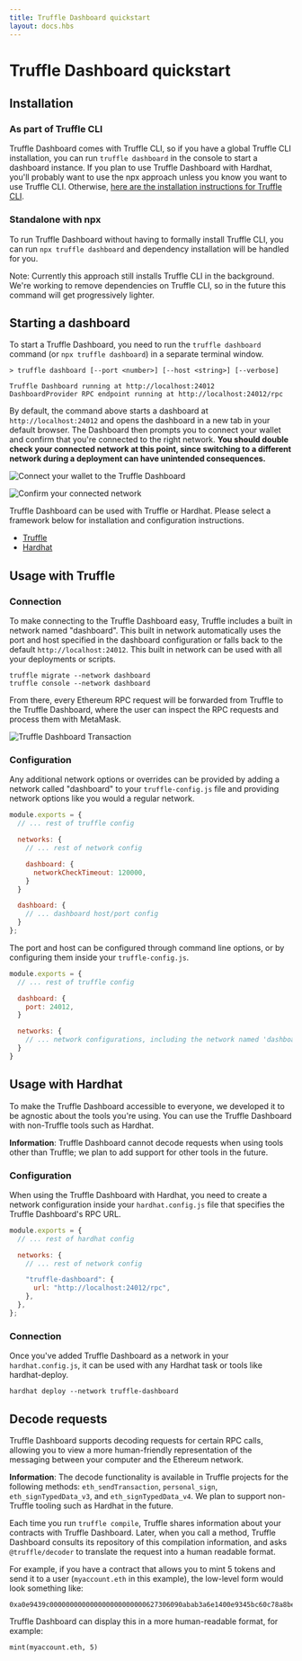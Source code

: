 ```yaml
---
title: Truffle Dashboard quickstart
layout: docs.hbs
---
```


# Truffle Dashboard quickstart

## Installation

### As part of Truffle CLI

Truffle Dashboard comes with Truffle CLI, so if you have a global Truffle CLI installation, you can run `truffle dashboard` in the console to start a dashboard instance. If you plan to use Truffle Dashboard with Hardhat, you'll probably want to use the npx approach unless you know you want to use Truffle CLI. Otherwise, [here are the installation instructions for Truffle CLI](/docs/truffle/how-to/install/).

### Standalone with npx

To run Truffle Dashboard without having to formally install Truffle CLI, you can run `npx truffle dashboard` and dependency installation will be handled for you.

Note: Currently this approach still installs Truffle CLI in the background. We're working to remove dependencies on Truffle CLI, so in the future this command will get progressively lighter.

## Starting a dashboard

To start a Truffle Dashboard, you need to run the `truffle dashboard` command (or `npx truffle dashboard`) in a separate terminal window.

```
> truffle dashboard [--port <number>] [--host <string>] [--verbose]

Truffle Dashboard running at http://localhost:24012
DashboardProvider RPC endpoint running at http://localhost:24012/rpc
```

By default, the command above starts a dashboard at `http://localhost:24012` and opens the dashboard in a new tab in your default browser. The Dashboard then prompts you to connect your wallet and confirm that you're connected to the right network. **You should double check your connected network at this point, since switching to a different network during a deployment can have unintended consequences.**

![Connect your wallet to the Truffle Dashboard](/img/docs/truffle-dashboard/quickstart/connect-wallet.png)

![Confirm your connected network](/img/docs/truffle-dashboard/quickstart/confirm-network.png)

Truffle Dashboard can be used with Truffle or Hardhat. Please select a framework below for installation and configuration instructions.

- [Truffle](#usage-with-truffle)
- [Hardhat](#usage-with-hardhat)

## Usage with Truffle

### Connection

To make connecting to the Truffle Dashboard easy, Truffle includes a built in network named "dashboard". This built in network automatically uses the port and host specified in the dashboard configuration or falls back to the default `http://localhost:24012`. This built in network can be used with all your deployments or scripts.

```
truffle migrate --network dashboard
truffle console --network dashboard
```

From there, every Ethereum RPC request will be forwarded from Truffle to the Truffle Dashboard, where the user can inspect the RPC requests and process them with MetaMask.

![Truffle Dashboard Transaction](/img/docs/truffle-dashboard/quickstart/signature-request.png)

### Configuration

Any additional network options or overrides can be provided by adding a network called "dashboard" to your `truffle-config.js` file and providing network options like you would a regular network.

```js
module.exports = {
  // ... rest of truffle config

  networks: {
    // ... rest of network config

    dashboard: {
      networkCheckTimeout: 120000,
    }
  }

  dashboard: {
    // ... dashboard host/port config
  }
};
```

The port and host can be configured through command line options, or by configuring them inside your `truffle-config.js`.

```js
module.exports = {
  // ... rest of truffle config

  dashboard: {
    port: 24012,
  }

  networks: {
    // ... network configurations, including the network named 'dashboard'
  }
}
```

## Usage with Hardhat

To make the Truffle Dashboard accessible to everyone, we developed it to be agnostic about the tools
you're using. You can use the Truffle Dashboard with non-Truffle tools such as Hardhat.

<p class="alert alert-info">
<i class="far fa-info-circle"></i> <strong>Information</strong>: Truffle Dashboard cannot decode requests
when using tools other than Truffle; we plan to add support for other tools in the future.
</p>

### Configuration

When using the Truffle Dashboard with Hardhat, you need to create a network configuration inside your `hardhat.config.js` file that specifies the Truffle Dashboard's RPC URL.

```js
module.exports = {
  // ... rest of hardhat config

  networks: {
    // ... rest of network config

    "truffle-dashboard": {
      url: "http://localhost:24012/rpc",
    },
  },
};
```

### Connection

Once you've added Truffle Dashboard as a network in your `hardhat.config.js`, it can be used with any Hardhat task or tools like hardhat-deploy.

```
hardhat deploy --network truffle-dashboard
```

## Decode requests

Truffle Dashboard supports decoding requests for certain RPC calls, allowing you to view a more human-friendly
representation of the messaging between your computer and the Ethereum network.

<p class="alert alert-info">
<i class="far fa-info-circle"></i> <strong>Information</strong>: The decode functionality is available
in Truffle projects for the following methods: <code>eth_sendTransaction</code>, <code>personal_sign</code>, <code>eth_signTypedData_v3</code>, and
<code>eth_signTypedData_v4</code>. We plan to support non-Truffle tooling such as Hardhat in the future.
</p>

Each time you run `truffle compile`, Truffle shares information about your contracts with Truffle Dashboard.
Later, when you call a method, Truffle Dashboard consults its repository of this compilation
information, and asks `@truffle/decoder` to translate the request into a human readable format.

For example, if you have a contract that allows you to mint 5 tokens and send it to a
user (`myaccount.eth` in this example), the low-level form would look something like:

```
0xa0e9439c000000000000000000000000627306090abab3a6e1400e9345bc60c78a8bef570000000000000000000000000000000000000000000000000000000000000005
```

Truffle Dashboard can display this in a more human-readable format, for example:

```
mint(myaccount.eth, 5)
```
